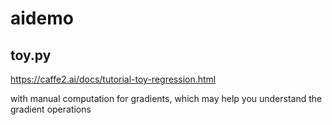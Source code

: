 # aidemo

## toy.py
  https://caffe2.ai/docs/tutorial-toy-regression.html
  
  with manual computation for gradients, which may help you understand the gradient operations
